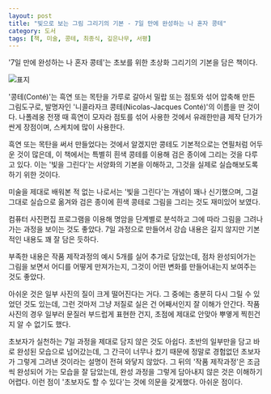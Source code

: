 ```yaml
---
layout: post
title: "빛으로 보는 그림 그리기의 기본 - 7일 만에 완성하는 나 혼자 콩테"
category: 도서
tags: [책, 미술, 콩테, 최종식, 깊은나무, 서평]
---
```


'7일 만에 완성하는 나 혼자 콩테'는
초보를 위한 초상화 그리기의 기본을 담은 책이다.

![표지](https://lh3.googleusercontent.com/IUIM-ic5GSkLw_kg0hSvamtTOQ4bZ0AU9DgwFp3sOIzkISbeZrS7JzTEk93u_nUcGi4Y8he2o-wyfw=s480)

'콩테(Conté)'는 흑연 또는 목탄을 가루로 갈아서 밀랍 또는 점토와 섞어 압축해 만든 그림도구로,
발명자인 '니콜라자크 콩테(Nicolas-Jacques Conté)'의 이름을 딴 것이다.
나폴레옹 전쟁 때 흑연이 모자라 점토를 섞어 사용한 것에서 유래한만큼 제작 단가가 싼게 장점이며,
스케치에 많이 사용한다.

흑연 또는 목탄을 써서 만들었다는 것에서 알겠지만
콩테도 기본적으로는 연필처럼 어두운 것이 많은데,
이 책에서는 특별히 흰색 콩테를 이용해 검은 종이에 그리는 것을 다루고 있다.
이는 '빛을 그린다'는 서양화의 기본을 이해하고,
그것을 실제로 실습해보도록 하기 위한 것이다.

미술을 제대로 배워본 적 없는 나로서는 '빛을 그린다'는 개념이 꽤나 신기했으며,
그걸 그대로 실습으로 옮겨와 검은 종이에 흰색 콩테로 그림을 그리는 것도 재미있어 보였다.

컴퓨터 사진편집 프로그램을 이용해 명암을 단계별로 분석하고
그에 따라 그림을 그려나가는 과정을 보이는 것도 좋았다.
7일 과정으로 만들어서 강습 내용은 길지 않지만
기본적인 내용도 꽤 잘 담은 듯하다.

부족한 내용은 작품 제작과정의 예시 5개를 실어 추가로 담았는데,
점차 완성되어가는 그림을 보면서 어디를 어떻게 만져가는지,
그것이 어떤 변화를 만들어내는지 보여주는 것도 좋았다.

아쉬운 것은 일부 사진의 질이 크게 떨어진다는 거다.
그 중에는 충분히 다시 그릴 수 있었던 것도 있는데,
그런 것마저 그냥 저질로 실은 건 어째서인지 잘 이해가 안간다.
작품 사진의 경우 일부러 문질러 부드럽게 표현한 건지, 초점에 제대로 안맞아 뿌옇게 찍힌건지 알 수 없기도 했다.

초보자가 실천하는 7일 과정을 제대로 담지 않은 것도 아쉽다.
초반의 일부만을 담고 바로 완성된 모습으로 넘어갔는데,
그 간극이 너무나 컸기 때문에 정말로 경험없던 초보자가 그렇게 그려낸 것이라는 설명이 전혀 와닿지 않았다.
그 뒤의 '작품 제작과정'은 조금씩 완성되어 가는 모습을 잘 담았는데,
완성 과정을 그렇게 담아내지 않은 것은 이해하기 어렵다.
이런 점이 '초보자도 할 수 있다'는 것에 의문을 갖게했다.
아쉬운 점이다.
